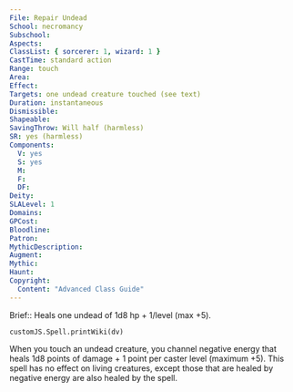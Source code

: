 ```yaml
---
File: Repair Undead
School: necromancy
Subschool: 
Aspects: 
ClassList: { sorcerer: 1, wizard: 1 }
CastTime: standard action
Range: touch
Area: 
Effect: 
Targets: one undead creature touched (see text)
Duration: instantaneous
Dismissible: 
Shapeable: 
SavingThrow: Will half (harmless)
SR: yes (harmless)
Components:
  V: yes
  S: yes
  M: 
  F: 
  DF: 
Deity: 
SLALevel: 1
Domains: 
GPCost: 
Bloodline: 
Patron: 
MythicDescription: 
Augment: 
Mythic: 
Haunt: 
Copyright:
  Content: "Advanced Class Guide"
---
```

Brief:: Heals one undead of 1d8 hp + 1/level (max +5).

```dataviewjs
customJS.Spell.printWiki(dv)
```

When you touch an undead creature, you channel negative energy that heals 1d8 points of damage + 1 point per caster level (maximum +5). This spell has no effect on living creatures, except those that are healed by negative energy are also healed by the spell.
